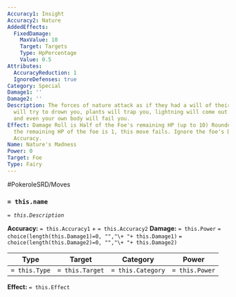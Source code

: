 ```yaml
---
Accuracy1: Insight
Accuracy2: Nature
AddedEffects:
  FixedDamage:
    MaxValue: 10
    Target: Targets
    Type: HpPercentage
    Value: 0.5
Attributes:
  AccuracyReduction: 1
  IgnoreDefenses: true
Category: Special
Damage1: ''
Damage2: ''
Description: The forces of nature attack as if they had a will of their own. Water
  will try to drown you, plants will trap you, lightning will come out of nowhere,
  and even your own body will fail you.
Effect: Damage Roll is Half of the Foe's remaining HP (up to 10) Rounded down. If
  the remaining HP of the foe is 1, this move fails. Ignore the foe's Defenses. -1
  Accuracy.
Name: Nature's Madness
Power: 0
Target: Foe
Type: Fairy
---
```


#PokeroleSRD/Moves

### `= this.name`
*`= this.Description`*

**Accuracy:** `= this.Accuracy1` + `= this.Accuracy2`
**Damage:** `= this.Power` `= choice(length(this.Damage1)=0, "","\+ "+ this.Damage1)` `= choice(length(this.Damage2)=0, "","\+ "+ this.Damage2)`

| Type          | Target          | Category          | Power          |
| ------------- | --------------- | ----------------  | -------------- |
| `= this.Type` | `= this.Target` | `= this.Category` | `= this.Power` | 

**Effect:** `= this.Effect`